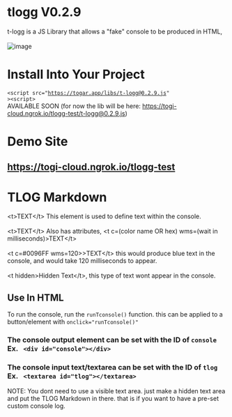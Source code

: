 # tlogg V0.2.9
t-logg is a JS Library that allows a "fake" console to be produced in HTML,<br><br>
![image](https://user-images.githubusercontent.com/71170613/151911503-01a7840d-2897-41b3-9bd8-b13fc007bb4f.png)
# Install Into Your Project
<code>&lt;script src="https://togar.app/libs/t-logg@0.2.9.js" &gt;&lt;script&gt;</code><br>
AVAILABLE SOON (for now the lib will be here: https://togi-cloud.ngrok.io/tlogg-test/t-logg@0.2.9.js)
# Demo Site
## https://togi-cloud.ngrok.io/tlogg-test
# TLOG Markdown

&lt;t&gt;TEXT&lt;/t&gt; This element is used to define text within the console. <br><br>
&lt;t&gt;TEXT&lt;/t&gt; Also has attributes, &lt;t c=(color name OR hex) wms=(wait in milliseconds)&gt;TEXT&lt;/t&gt; <br><br>
&lt;t c=#0096FF wms=120&gt;&gt;TEXT&lt;/t&gt; this would produce blue text in the console, and would take 120 milliseconds to appear.<br><br>
&lt;t hidden&gt;Hidden Text&lt;/t&gt;, this type of text wont appear in the console.
  
  ## Use In HTML
  To run the console, run the <code>runTconsole()</code> function. this can be applied to a button/element with <code>onclick="runTconsole()"</code>
  ### The console output element can be set with the ID of <code>console</code> Ex. <code> &lt;div id="console"&gt;&lt;/div&gt;</code>
  ### The console input text/textarea can be set with the ID of <code>tlog</code> Ex. <code> &lt;textarea id="tlog"&gt;&lt;/textarea&gt;</code>
  NOTE: You dont need to use a visible text area. just make a hidden text area and put the TLOG Markdown in there. that is if you want to have a pre-set custom console log.
            
